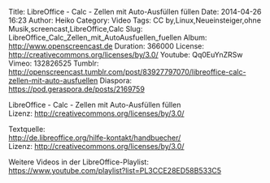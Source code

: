 Title: LibreOffice - Calc - Zellen mit Auto-Ausfüllen füllen
Date: 2014-04-26 16:23
Author: Heiko
Category: Video
Tags: CC by,Linux,Neueinsteiger,ohne Musik,screencast,LibreOffice,Calc
Slug: LibreOffice_Calc_Zellen_mit_AutoAusfuellen_fuellen
Album: http://www.openscreencast.de
Duration: 366000
License: http://creativecommons.org/licenses/by/3.0/
Youtube: Qq0EuYnZRSw
Vimeo: 132826525
Tumblr: http://openscreencast.tumblr.com/post/83927797070/libreoffice-calc-zellen-mit-auto-ausfuellen
Diaspora: https://pod.geraspora.de/posts/2169759

LibreOffice - Calc - Zellen mit Auto-Ausfüllen füllen  
Lizenz: <http://creativecommons.org/licenses/by/3.0/>  
  
Textquelle:  
<http://de.libreoffice.org/hilfe-kontakt/handbuecher/>  
Lizenz: <http://creativecommons.org/licenses/by/3.0/>  
  
Weitere Videos in der LibreOffice-Playlist:
<https://www.youtube.com/playlist?list=PL3CCE28ED58B533C5>  
  

